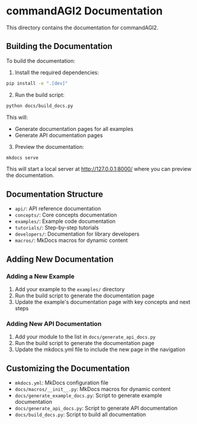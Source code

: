 # commandAGI2 Documentation

This directory contains the documentation for commandAGI2.

## Building the Documentation

To build the documentation:

1. Install the required dependencies:

```bash
pip install -e ".[dev]"
```

2. Run the build script:

```bash
python docs/build_docs.py
```

This will:

- Generate documentation pages for all examples
- Generate API documentation pages

3. Preview the documentation:

```bash
mkdocs serve
```

This will start a local server at <http://127.0.0.1:8000/> where you can preview the documentation.

## Documentation Structure

- `api/`: API reference documentation
- `concepts/`: Core concepts documentation
- `examples/`: Example code documentation
- `tutorials/`: Step-by-step tutorials
- `developers/`: Documentation for library developers
- `macros/`: MkDocs macros for dynamic content

## Adding New Documentation

### Adding a New Example

1. Add your example to the `examples/` directory
1. Run the build script to generate the documentation page
1. Update the example's documentation page with key concepts and next steps

### Adding New API Documentation

1. Add your module to the list in `docs/generate_api_docs.py`
1. Run the build script to generate the documentation page
1. Update the mkdocs.yml file to include the new page in the navigation

## Customizing the Documentation

- `mkdocs.yml`: MkDocs configuration file
- `docs/macros/__init__.py`: MkDocs macros for dynamic content
- `docs/generate_example_docs.py`: Script to generate example documentation
- `docs/generate_api_docs.py`: Script to generate API documentation
- `docs/build_docs.py`: Script to build all documentation
